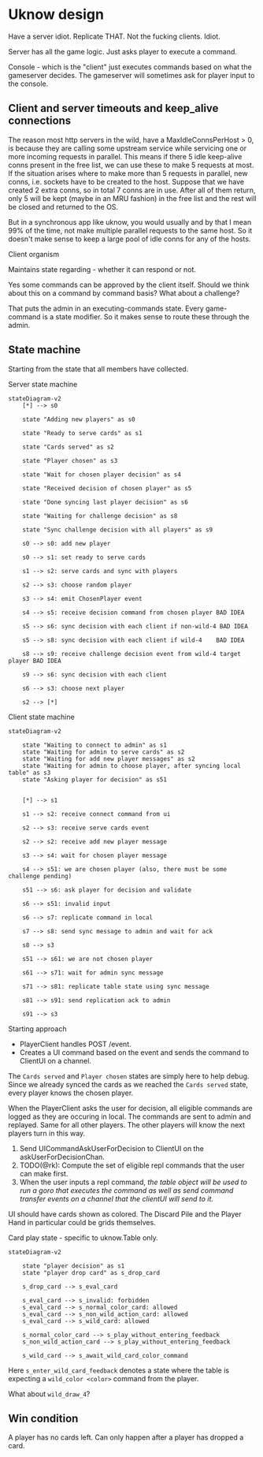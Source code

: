 # Uknow design

Have a server idiot. Replicate THAT. Not the fucking clients. Idiot.


Server has all the game logic. Just asks player to execute a command. 


Console - which is the "client" just executes commands based on what the gameserver decides. The gameserver will sometimes ask for player input to the console.




## Client and server timeouts and keep_alive connections

The reason most http servers in the wild, have a MaxIdleConnsPerHost > 0, is because they are
calling some upstream service while servicing one or more incoming requests in parallel. This means
if there 5 idle keep-alive conns present in the free list, we can use these to make 5 requests at
most. If the situation arises where to make more than 5 requests in parallel, new conns, i.e.
sockets have to be created to the host. Suppose that we have created 2 extra conns, so in total 7
conns are in use. After all of them return, only 5 will be kept (maybe in an MRU fashion) in the
free list and the rest will be closed and returned to the OS.

But in a synchronous app like uknow, you would usually and by that I mean 99% of the time, not make
multiple parallel requests to the same host. So it doesn't make sense to keep a large pool of idle
conns for any of the hosts.

Client organism

Maintains state regarding - whether it can respond or not.

Yes some commands can be approved by the client itself. Should we think about this on a command by command basis? What about a challenge?

That puts the admin in an executing-commands state. Every game-command is a state modifier. So it makes sense to route these through the admin.


## State machine

Starting from the state that all members have collected.

Server state machine

```mermaid
stateDiagram-v2
	[*] --> s0

	state "Adding new players" as s0

	state "Ready to serve cards" as s1

	state "Cards served" as s2

	state "Player chosen" as s3

	state "Wait for chosen player decision" as s4

	state "Received decision of chosen player" as s5

	state "Done syncing last player decision" as s6

	state "Waiting for challenge decision" as s8

	state "Sync challenge decision with all players" as s9

	s0 --> s0: add new player

	s0 --> s1: set ready to serve cards

	s1 --> s2: serve cards and sync with players

	s2 --> s3: choose random player

	s3 --> s4: emit ChosenPlayer event

	s4 --> s5: receive decision command from chosen player BAD IDEA

	s5 --> s6: sync decision with each client if non-wild-4 BAD IDEA

	s5 --> s8: sync decision with each client if wild-4    BAD IDEA

	s8 --> s9: receive challenge decision event from wild-4 target player BAD IDEA

	s9 --> s6: sync decision with each client

	s6 --> s3: choose next player

	s2 --> [*]
```

Client state machine

```mermaid
stateDiagram-v2

	state "Waiting to connect to admin" as s1
	state "Waiting for admin to serve cards" as s2
	state "Waiting for add new player messages" as s2
	state "Waiting for admin to choose player, after syncing local table" as s3
	state "Asking player for decision" as s51


	[*] --> s1

	s1 --> s2: receive connect command from ui

	s2 --> s3: receive serve cards event

	s2 --> s2: receive add new player message

	s3 --> s4: wait for chosen player message

	s4 --> s51: we are chosen player (also, there must be some challenge pending)

	s51 --> s6: ask player for decision and validate

	s6 --> s51: invalid input

	s6 --> s7: replicate command in local

	s7 --> s8: send sync message to admin and wait for ack

	s8 --> s3

	s51 --> s61: we are not chosen player

	s61 --> s71: wait for admin sync message

	s71 --> s81: replicate table state using sync message

	s81 --> s91: send replication ack to admin

	s91 --> s3
```

Starting approach

- PlayerClient handles POST /event.
- Creates a UI command based on the event and sends the command to ClientUI on a channel.

The `Cards served` and `Player chosen` states are simply here to help debug. Since we already synced the cards as we reached the `Cards served` state, every player knows the chosen player.


When the PlayerClient asks the user for decision, all eligible commands are logged as they are occuring in local. The commands are sent to admin and replayed. Same for all other players. The other players will know the next players turn in this way.

1. Send UICommandAskUserForDecision to ClientUI on the askUserForDecisionChan.
2. TODO(@rk): Compute the set of eligible repl commands that the user can make first.
3. When the user inputs a repl command, *the table object will be used to run a goro that executes the command as well as send command transfer events on a channel that the clientUI will send to it.*


UI should have cards shown as colored. The Discard Pile and the Player Hand in particular could be grids themselves.


Card play state - specific to uknow.Table only.

```mermaid
stateDiagram-v2

	state "player decision" as s1
	state "player drop card" as s_drop_card

	s_drop_card --> s_eval_card

	s_eval_card --> s_invalid: forbidden
	s_eval_card --> s_normal_color_card: allowed
	s_eval_card --> s_non_wild_action_card: allowed
	s_eval_card --> s_wild_card: allowed

	s_normal_color_card --> s_play_without_entering_feedback
	s_non_wild_action_card --> s_play_without_entering_feedback

	s_wild_card --> s_await_wild_card_color_command
```

Here `s_enter_wild_card_feedback` denotes a state where the table is expecting a `wild_color <color>` command from the player.

What about `wild_draw_4`?




## Win condition

A player has no cards left. Can only happen after a player has dropped a card.